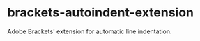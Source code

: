 brackets-autoindent-extension
=============================

Adobe Brackets' extension for automatic line indentation.